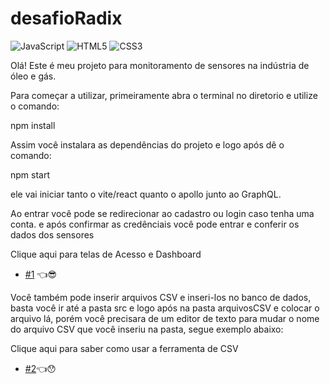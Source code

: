 # desafioRadix

![JavaScript](https://img.shields.io/badge/JavaScript-FFD700?style=flat-square&logo=javascript&logoColor=white)
![HTML5](https://img.shields.io/badge/HTML5-E34F26?style=flat-square&logo=html5&logoColor=white)
![CSS3](https://img.shields.io/badge/CSS3-1572B6?style=flat-square&logo=css3&logoColor=white)

Olá! Este é meu projeto para monitoramento de sensores na indústria de óleo e gás.

Para começar a utilizar, primeiramente abra o terminal no diretorio e utilize o comando:

npm install

Assim você instalara as dependências do projeto e logo após dê o comando:

npm start

ele vai iniciar tanto o vite/react quanto o apollo junto ao GraphQL. 

Ao entrar você pode se redirecionar ao cadastro ou login caso tenha uma conta.
e após confirmar as credênciais você pode entrar e conferir os dados dos sensores

Clique aqui para telas de Acesso e Dashboard
- [#1](https://github.com/GabrielNogueira33/desafioRadix/issues/1) 👈😎

Você também pode inserir arquivos CSV e inseri-los no banco de dados, basta você ir até a pasta src
e logo após na pasta arquivosCSV e colocar o arquivo lá, porém você precisara de um editor de texto para mudar 
o nome do arquivo CSV que você inseriu na pasta, segue exemplo abaixo:

Clique aqui para saber como usar a ferramenta de CSV
- [#2](https://github.com/GabrielNogueira33/desafioRadix/issues/2)👈😯





